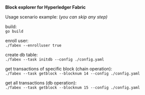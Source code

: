**Block explorer for Hyperledger Fabric**

Usage scenario example:
(_you can skip any step)_

build:                  
`go build`

enroll user:                         
`./fabex --enrolluser true`

create db table:                                                         
`./fabex --task initdb --config ./config.yaml`

get transactions of specific block (chain operation):                                
`./fabex --task getblock --blocknum 14 --config ./config.yaml`

get all transactions (db operation):                                                                   
`./fabex --task getblock --blocknum 15 --config ./config.yaml`